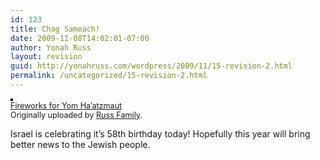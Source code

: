 ```yaml
---
id: 123
title: Chag Sameach!
date: 2009-11-08T14:02:01-07:00
author: Yonah Russ
layout: revision
guid: http://yonahruss.com/wordpress/2009/11/15-revision-2.html
permalink: /uncategorized/15-revision-2.html
---
```

[<img src="http://static.flickr.com/47/139580463_1f113a89ea_m.jpg" alt="" style="border: solid 2px #000000;" />](http://www.flickr.com/photos/russ_family/139580463/ "photo sharing")  
<span style="font-size: 0.9em; margin-top: 0px;"><a href="http://www.flickr.com/photos/russ_family/139580463/">Fireworks for Yom Ha&#8217;atzmaut</a> <br />Originally uploaded by <a href="http://www.flickr.com/people/russ_family/">Russ Family</a>.</span><br clear="all" />

Israel is celebrating it&#8217;s 58th birthday today! Hopefully this year will bring better news to the Jewish people.